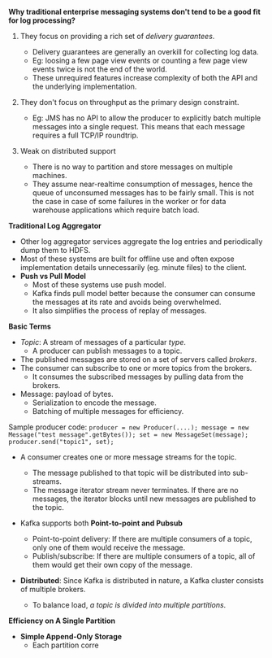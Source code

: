 **Why traditional enterprise messaging systems don't tend to be a good fit for log processing?**
1. They focus on providing a rich set of *delivery guarantees*.
    * Delivery guarantees are generally an overkill for collecting log data.
    * Eg: loosing a few page view events or counting a few page view events twice is not the end of the world.
    * These unrequired features increase complexity of both the API and the underlying implementation.

2. They don't focus on throughput as the primary design constraint.
    * Eg: JMS has no API to allow the producer to explicitly batch multiple messages into a single request. This means that each message requires a full TCP/IP roundtrip.

3. Weak on distributed support
    * There is no way to partition and store messages on multiple machines.
    * They assume near-realtime consumption of messages, hence the queue of unconsumed messages has to be fairly small. This is not the case in case of some failures in the worker or for data warehouse applications which require batch load.

**Traditional Log Aggregator**
* Other log aggregator services aggregate the log entries and periodically dump them to HDFS.
* Most of these systems are built for offline use and often expose implementation details unnecessarily (eg. minute files) to the client.
* **Push vs Pull Model**
    * Most of these systems use push model.
    * Kafka finds pull model better because the consumer can consume the messages at its rate and avoids being overwhelmed.
    * It also simplifies the process of replay of messages.

**Basic Terms**
* *Topic*: A stream of messages of a particular *type*.
    * A producer can publish messages to a topic.
* The published messages are stored on a set of servers called *brokers*.
* The consumer can subscribe to one or more topics from the brokers.
    * It consumes the subscribed messages by pulling data from the brokers.
* Message: payload of bytes.
    * Serialization to encode the message.
    * Batching of multiple messages for efficiency.

Sample producer code:
`
    producer = new Producer(....);
    message = new Message("test message".getBytes());
    set = new MessageSet(message);
    producer.send("topic1", set);
`

* A consumer creates one or more message streams for the topic.
    * The message published to that topic will be distributed into sub-streams.
    * The message iterator stream never terminates. If there are no messages, the iterator blocks until new messages are published to the topic.
* Kafka supports both **Point-to-point and Pubsub**
    * Point-to-point delivery: If there are multiple consumers of a topic, only one of them would receive the message.
    * Publish/subscribe: If there are multiple consumers of a topic, all of them would get their own copy of the message.

* **Distributed**: Since Kafka is distributed in nature, a Kafka cluster consists of multiple brokers.
    * To balance load, *a topic is divided into multiple partitions*.

**Efficiency on A Single Partition**

* **Simple Append-Only Storage**
    * Each partition corre